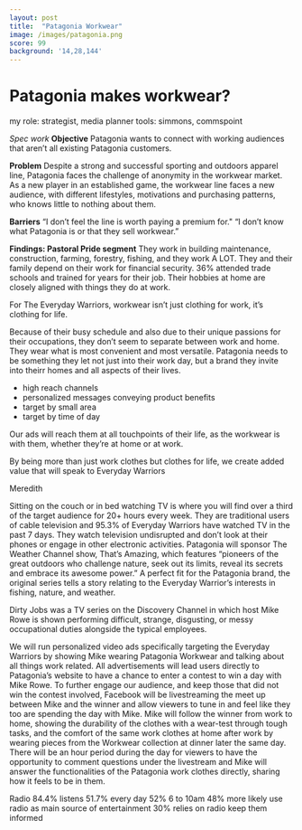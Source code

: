 ```yaml
---
layout: post
title:  "Patagonia Workwear"
image: /images/patagonia.png
score: 99
background: '14,28,144'
---
```


# Patagonia makes workwear?
my role: strategist, media planner
tools: simmons, commspoint

_Spec work_
__Objective__
Patagonia wants to connect with working audiences that aren’t all existing Patagonia customers.

__Problem__
Despite a strong and successful sporting and outdoors apparel line, Patagonia faces the challenge of anonymity in the workwear market. As a new player in an established game, the workwear line faces a new audience, with different lifestyles, motivations and purchasing patterns, who knows little to nothing about them.

__Barriers__
“I don’t feel the line is worth paying a premium for."
“I don’t know what Patagonia is or that they sell workwear.”

__Findings: Pastoral Pride segment__
They work in building maintenance, construction, farming, forestry, fishing, and they work A LOT.
They and their family depend on their work for financial security.
36% attended trade schools and trained for years for their job.
Their hobbies at home are closely aligned with things they do at work.

For 
The Everyday Warriors, 
workwear isn’t just clothing for work, it’s clothing for life.

Because of their busy schedule and also due to their unique passions for their occupations, they don’t seem to separate between work and home. They wear what is most convenient and most versatile. Patagonia needs to be something they let not just into their work day, but a brand they invite into theirr homes and all aspects of their lives.


- high reach channels 
- personalized messages conveying product benefits
- target by small area
- target by time of day 

Our ads will reach them at all touchpoints of their life, as the workwear is with them, whether they’re at home or at work.

By being more than just work clothes but clothes for life, we create added value that will speak to Everyday Warriors 

Meredith 

Sitting on the couch or in bed watching TV is where you will find over a third of the target audience for 20+ hours every week. They are traditional users of cable television and 95.3% of Everyday Warriors have watched TV in the past 7 days. They watch television undisrupted and don’t look at their phones or engage in other electronic activities. 
Patagonia will sponsor The Weather Channel show, That’s Amazing, which features “pioneers of the great outdoors who challenge nature, seek out its limits, reveal its secrets and embrace its awesome power.” A perfect fit for the Patagonia brand, the original series tells a story relating to the Everyday Warrior’s interests in fishing, nature, and weather. 


Dirty Jobs was a TV series on the Discovery Channel in which host Mike Rowe is shown performing difficult, strange, disgusting, or messy occupational duties alongside the typical employees.

We will  run personalized video ads specifically targeting the Everyday Warriors by showing Mike wearing Patagonia Workwear and talking about all things work related. All advertisements will lead users directly to Patagonia’s website to have a chance to enter a contest to win a day with Mike Rowe. To further engage our audience, and keep those that did not win the contest involved, Facebook will be livestreaming the meet up between Mike and the winner and allow viewers to tune in and feel like they too are spending the day with Mike. Mike will follow the winner from work to home, showing the durability of the clothes with a wear-test through tough tasks, and the comfort of the same work clothes at home after work by wearing pieces from the Workwear collection at dinner later the same day. There will be an hour period during the day for viewers to have the opportunity to comment questions under the livestream and Mike will answer the functionalities of the Patagonia work clothes directly, sharing how it feels to be in them.


Radio
84.4% listens
51.7% every day 
52% 6 to 10am 
48% more likely use radio as main source of entertainment 
30% relies on radio keep them informed


